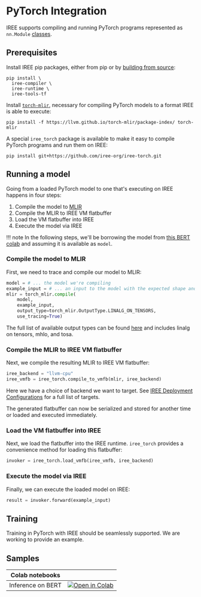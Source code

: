 # PyTorch Integration

IREE supports compiling and running PyTorch programs represented as
`nn.Module` [classes](https://pytorch.org/docs/stable/generated/torch.nn.Module.html).

## Prerequisites

Install IREE pip packages, either from pip or by
[building from source](../building-from-source/python-bindings-and-importers.md):

```shell
pip install \
  iree-compiler \
  iree-runtime \
  iree-tools-tf
```

Install [`torch-mlir`](https://github.com/llvm/torch-mlir), necessary for compiling PyTorch models to a format IREE is able to execute:

```shell
pip install -f https://llvm.github.io/torch-mlir/package-index/ torch-mlir
```

A special `iree_torch` package is available to make it easy to compile PyTorch programs and run them on IREE:

```shell
pip install git+https://github.com/iree-org/iree-torch.git
```

## Running a model

Going from a loaded PyTorch model to one that's executing on IREE happens in four steps:

 1) Compile the model to [MLIR](https://mlir.llvm.org)
 2) Compile the MLIR to IREE VM flatbuffer
 3) Load the VM flatbuffer into IREE
 4) Execute the model via IREE

!!! note In the following steps, we'll be borrowing the model from [this BERT colab](https://github.com/iree-org/iree-torch/blob/main/examples/bert.ipynb) and assuming it is available as `model`.

### Compile the model to MLIR

First, we need to trace and compile our model to MLIR:

```python
model = # ... the model we're compiling
example_input = # ... an input to the model with the expected shape and dtype
mlir = torch_mlir.compile(
    model,
    example_input,
    output_type=torch_mlir.OutputType.LINALG_ON_TENSORS,
    use_tracing=True)
```

The full list of available output types can be found [here](https://github.com/llvm/torch-mlir/blob/6403c0e56f0e93e231df1c8d3dc78df7dd721b80/python/torch_mlir/__init__.py#L19) and includes linalg on tensors, mhlo, and tosa.

### Compile the MLIR to IREE VM flatbuffer

Next, we compile the resulting MLIR to IREE VM flatbuffer: 

```python
iree_backend = "llvm-cpu"
iree_vmfb = iree_torch.compile_to_vmfb(mlir, iree_backend)
```

Here we have a choice of backend we want to target.  See [IREE Deployment Configurations](https://iree-org.github.io/iree/deployment-configurations/) for a full list of targets.

The generated flatbuffer can now be serialized and stored for another time or loaded and executed immediately.

### Load the VM flatbuffer into IREE

Next, we load the flatbuffer into the IREE runtime.  `iree_torch` provides a convenience method for loading this flatbuffer:

```python
invoker = iree_torch.load_vmfb(iree_vmfb, iree_backend)
```

### Execute the model via IREE

Finally, we can execute the loaded model on IREE:

```python
result = invoker.forward(example_input)
```

## Training

Training in PyTorch with IREE should be seamlessly supported.  We are working to provide an example.

## Samples

| Colab notebooks |  |
| -- | -- |
Inference on BERT | [![Open in Colab](https://colab.research.google.com/assets/colab-badge.svg)](https://colab.research.google.com/github/iree-org/iree-torch/blob/main/examples/bert.ipynb)
